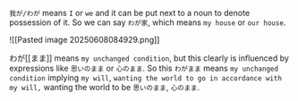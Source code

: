 `我が/わが` means `I` or `we` and it can be put next to a noun to denote possession of it. So we can say `わが家`, which means `my house` or `our house`.

![[Pasted image 20250608084929.png]]

わが[[まま]] means `my unchanged condition`, but this clearly is influenced by expressions like `思いのまま` or `心のまま`. So this `わがまま` means `my unchanged condition` implying `my will`, `wanting the world to go in accordance with my will,` wanting the world to be `思いのまま`, `心のまま`.